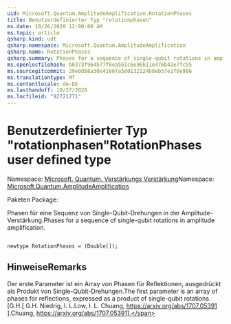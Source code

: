 ```yaml
---
uid: Microsoft.Quantum.AmplitudeAmplification.RotationPhases
title: Benutzerdefinierter Typ "rotationphasen"
ms.date: 10/26/2020 12:00:00 AM
ms.topic: article
qsharp.kind: udt
qsharp.namespace: Microsoft.Quantum.AmplitudeAmplification
qsharp.name: RotationPhases
qsharp.summary: Phases for a sequence of single-qubit rotations in amplitude amplification.
ms.openlocfilehash: b0373f964b77f8ea561c6e96b11e476b42e7fc55
ms.sourcegitcommit: 29e0d88a30e4166fa580132124b0eb57e1f0e986
ms.translationtype: MT
ms.contentlocale: de-DE
ms.lasthandoff: 10/27/2020
ms.locfileid: "92721771"
---
```

# <a name="rotationphases-user-defined-type"></a><span data-ttu-id="03cc5-102">Benutzerdefinierter Typ "rotationphasen"</span><span class="sxs-lookup"><span data-stu-id="03cc5-102">RotationPhases user defined type</span></span>

<span data-ttu-id="03cc5-103">Namespace: [Microsoft. Quantum. Verstärkungs Verstärkung](xref:Microsoft.Quantum.AmplitudeAmplification)</span><span class="sxs-lookup"><span data-stu-id="03cc5-103">Namespace: [Microsoft.Quantum.AmplitudeAmplification](xref:Microsoft.Quantum.AmplitudeAmplification)</span></span>

<span data-ttu-id="03cc5-104">Paketen [](https://nuget.org/packages/)</span><span class="sxs-lookup"><span data-stu-id="03cc5-104">Package: [](https://nuget.org/packages/)</span></span>


<span data-ttu-id="03cc5-105">Phasen für eine Sequenz von Single-Qubit-Drehungen in der Amplitude-Verstärkung.</span><span class="sxs-lookup"><span data-stu-id="03cc5-105">Phases for a sequence of single-qubit rotations in amplitude amplification.</span></span>

```qsharp

newtype RotationPhases = (Double[]);
```



## <a name="remarks"></a><span data-ttu-id="03cc5-106">Hinweise</span><span class="sxs-lookup"><span data-stu-id="03cc5-106">Remarks</span></span>

<span data-ttu-id="03cc5-107">Der erste Parameter ist ein Array von Phasen für Reflektionen, ausgedrückt als Produkt von Single-Qubit-Drehungen.</span><span class="sxs-lookup"><span data-stu-id="03cc5-107">The first parameter is an array of phases for reflections, expressed as a product of single-qubit rotations.</span></span>
<span data-ttu-id="03cc5-108">[G.H.</span><span class="sxs-lookup"><span data-stu-id="03cc5-108">[ G.H.</span></span> <span data-ttu-id="03cc5-109">Niedrig, I. L.</span><span class="sxs-lookup"><span data-stu-id="03cc5-109">Low, I. L.</span></span> <span data-ttu-id="03cc5-110">Chuang, https://arxiv.org/abs/1707.05391 ].</span><span class="sxs-lookup"><span data-stu-id="03cc5-110">Chuang, https://arxiv.org/abs/1707.05391].</span></span>
